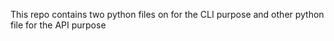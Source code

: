 This repo contains two python files on for the CLI purpose and other python file for the API purpose
